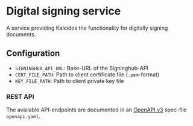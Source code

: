 # Digital signing service

A service providing Kaleidos the functionality for digitally signing documents. 

## Configuration

- `SIGNINGHUB_API_URL`: Base-URL of the Signinghub-API
- `CERT_FILE_PATH`: Path to client certificate file (`.pem`-format)
- `KEY_FILE_PATH`: Path to client private key file


### REST API

The available API-endpoints are documented in an [OpenAPI v3](http://spec.openapis.org/oas/v3.0.3) spec-file `openapi.yaml`.
